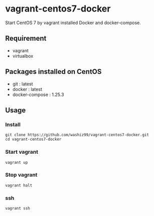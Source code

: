 # vagrant-centos7-docker
Start CentOS 7 by vagrant installed Docker and docker-compose.

## Requirement

- vagrant
- virtualbox

## Packages installed on CentOS

- git : latest
- docker : latest
- docker-compose : 1.25.3

## Usage

### Install

```
git clone https://github.com/washiz99/vagrant-centos7-docker.git
cd vagrant-centos7-docker
```

### Start vagrant

```
vagrant up
```

### Stop vagrant

```
vagrant halt
```

### ssh

```
vagrant ssh
```

